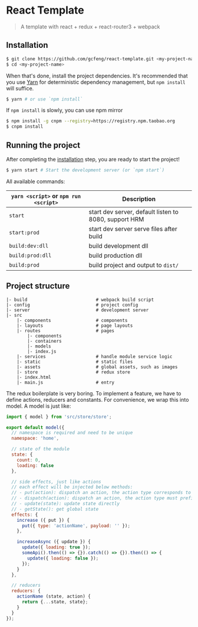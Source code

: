 # React Template

> A template with react + redux + react-router3 + webpack

## Installation
```bash
$ git clone https://github.com/gcfeng/react-template.git <my-project-name>
$ cd <my-project-name>
```

When that's done, install the project dependencies. It's recommended that you use [Yarn](#https://yarnpkg.com/) for
deterministic dependency management, but `npm install` will suffice.

```bash
$ yarn # or use `npm install`
```

If `npm install` is slowly, you can use npm mirror
```bash
$ npm install -g cnpm --registry=https://registry.npm.taobao.org
$ cnpm install
```

## Running the project
After completing the [installation](#installation) step, you are ready to start the project!
```bash
$ yarn start # Start the development server (or `npm start`)
```

All available commands:

| `yarn <script>` or `npm run <script>` | Description |
|---------------------------------------|-------------|
| `start` | start dev server, default listen to 8080, support HRM |
| `start:prod` | start dev server serve files after build |
| `build:dev:dll` | build development dll |
| `build:prod:dll` | build production dll |
| `build:prod` | build project and output to `dist/` |

## Project structure
```
|- build                          # webpack build script
|- config                         # project config
|- server                         # development server
|- src
    |- components                 # components
    |- layouts                    # page layouts
    |- routes                     # pages
        |- components
        |- containers
        |- models
        |- index.js
    |- services                   # handle module service logic
    |- static                     # static files
    |- assets                     # global assets, such as images
    |- store                      # redux store
    |- index.html
    |- main.js                    # entry
```

The redux boilerplate is very boring. To implement a feature, we have to define actions, reducers and constants. For
convenience, we wrap this into model. A model is just like:

```js
import { model } from 'src/store/store';

export default model({
  // namespace is required and need to be unique
  namespace: 'home',

  // state of the module
  state: {
    count: 0,
    loading: false
  },

  // side effects, just like actions
  // each effect will be injected below methods:
  // - put(action): dispatch an action, the action type corresponds to reducers
  // - dispatch(action): dispatch an action, the action type must prefixed with namespace, such as 'namespace/actionName'
  // - update(state): update state directly
  // - getState(): get global state
  effects: {
    increase ({ put }) {
      put({ type: 'actionName', payload: '' });
    },

    increaseAsync ({ update }) {
      update({ loading: true });
      someApi().then(() => {}).catch(() => {}).then(() => {
        update({ loading: false });
      });
    }
  },

  // reducers
  reducers: {
    actionName (state, action) {
      return {...state, state};
    }
  }
});
```
